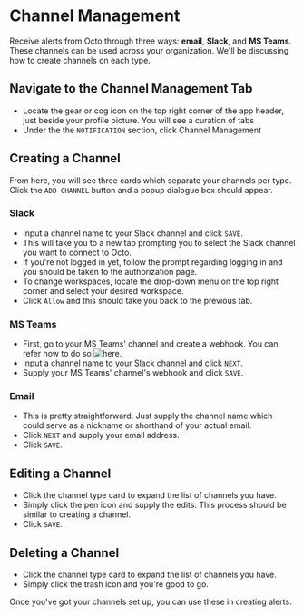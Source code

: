 # Channel Management

Receive alerts from Octo through three ways: **email**, **Slack**, and **MS Teams**. These channels can be used across your organization. We'll be discussing how to create channels on each type.

## Navigate to the Channel Management Tab

- Locate the gear or cog icon on the top right corner of the app header, just beside your profile picture. You will see a curation of tabs
- Under the the `NOTIFICATION` section, click Channel Management

## Creating a Channel

From here, you will see three cards which separate your channels per type. Click the `ADD CHANNEL` button and a popup dialogue box should appear.

### Slack

- Input a channel name to your Slack channel and click `SAVE`.
- This will take you to a new tab prompting you to select the Slack channel you want to connect to Octo.
- If you're not logged in yet, follow the prompt regarding logging in and you should be taken to the authorization page.
- To change workspaces, locate the drop-down menu on the top right corner and select your desired workspace.
- Click `Allow` and this should take you back to the previous tab.

### MS Teams

- First, go to your MS Teams' channel and create a webhook. You can refer how to do so ![here](https://learn.microsoft.com/en-us/microsoftteams/platform/webhooks-and-connectors/how-to/add-incoming-webhook?tabs=newteams%2Cdotnet#create-an-incoming-webhook).
- Input a channel name to your Slack channel and click `NEXT`.
- Supply your MS Teams' channel's webhook and click `SAVE`.

### Email

- This is pretty straightforward. Just supply the channel name which could serve as a nickname or shorthand of your actual email.
- Click `NEXT` and supply your email address.
- Click `SAVE`.

## Editing a Channel

- Click the channel type card to expand the list of channels you have.
- Simply click the pen icon and supply the edits. This process should be similar to creating a channel.
- Click `SAVE`.

## Deleting a Channel

- Click the channel type card to expand the list of channels you have.
- Simply click the trash icon and you're good to go.

Once you've got your channels set up, you can use these in creating alerts.